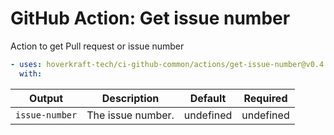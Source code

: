 <!-- start title -->

# GitHub Action: Get issue number

<!-- end title -->
<!-- start description -->

Action to get Pull request or issue number

<!-- end description -->
<!-- start contents -->
<!-- end contents -->
<!-- start usage -->

```yaml
- uses: hoverkraft-tech/ci-github-common/actions/get-issue-number@v0.4.2
  with:
```

<!-- end usage -->
<!-- start inputs -->
<!-- end inputs -->
<!-- start outputs -->

| **Output**                | **Description**   | **Default** | **Required** |
| ------------------------- | ----------------- | ----------- | ------------ |
| <code>issue-number</code> | The issue number. | undefined   | undefined    |

<!-- end outputs -->
<!-- start [.github/ghadocs/examples/] -->
<!-- end [.github/ghadocs/examples/] -->
